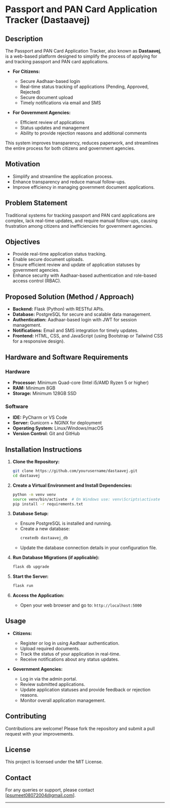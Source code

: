# Passport and PAN Card Application Tracker (Dastaavej)

## Description
The Passport and PAN Card Application Tracker, also known as **Dastaavej**, is a web-based platform designed to simplify the process of applying for and tracking passport and PAN card applications.  
- **For Citizens:**  
  - Secure Aadhaar-based login  
  - Real-time status tracking of applications (Pending, Approved, Rejected)  
  - Secure document upload  
  - Timely notifications via email and SMS  

- **For Government Agencies:**  
  - Efficient review of applications  
  - Status updates and management  
  - Ability to provide rejection reasons and additional comments  

This system improves transparency, reduces paperwork, and streamlines the entire process for both citizens and government agencies.

## Motivation
- Simplify and streamline the application process.
- Enhance transparency and reduce manual follow-ups.
- Improve efficiency in managing government document applications.

## Problem Statement
Traditional systems for tracking passport and PAN card applications are complex, lack real-time updates, and require manual follow-ups, causing frustration among citizens and inefficiencies for government agencies.

## Objectives
- Provide real-time application status tracking.
- Enable secure document uploads.
- Ensure efficient review and update of application statuses by government agencies.
- Enhance security with Aadhaar-based authentication and role-based access control (RBAC).

## Proposed Solution (Method / Approach)
- **Backend:** Flask (Python) with RESTful APIs.
- **Database:** PostgreSQL for secure and scalable data management.
- **Authentication:** Aadhaar-based login with JWT for session management.
- **Notifications:** Email and SMS integration for timely updates.
- **Frontend:** HTML, CSS, and JavaScript (using Bootstrap or Tailwind CSS for a responsive design).

## Hardware and Software Requirements

### Hardware
- **Processor:** Minimum Quad-core (Intel i5/AMD Ryzen 5 or higher)
- **RAM:** Minimum 8GB
- **Storage:** Minimum 128GB SSD

### Software
- **IDE:** PyCharm or VS Code
- **Server:** Gunicorn + NGINX for deployment
- **Operating System:** Linux/Windows/macOS
- **Version Control:** Git and GitHub

## Installation Instructions

1. **Clone the Repository:**
   ```bash
   git clone https://github.com/yourusername/dastaavej.git
   cd dastaavej
   ```

2. **Create a Virtual Environment and Install Dependencies:**
   ```bash
   python -m venv venv
   source venv/bin/activate  # On Windows use: venv\Scripts\activate
   pip install -r requirements.txt
   ```

3. **Database Setup:**
   - Ensure PostgreSQL is installed and running.
   - Create a new database:
     ```bash
     createdb dastaavej_db
     ```
   - Update the database connection details in your configuration file.

4. **Run Database Migrations (if applicable):**
   ```bash
   flask db upgrade
   ```

5. **Start the Server:**
   ```bash
   flask run
   ```

6. **Access the Application:**
   - Open your web browser and go to: `http://localhost:5000`

## Usage
- **Citizens:**  
  - Register or log in using Aadhaar authentication.
  - Upload required documents.
  - Track the status of your application in real-time.
  - Receive notifications about any status updates.

- **Government Agencies:**  
  - Log in via the admin portal.
  - Review submitted applications.
  - Update application statuses and provide feedback or rejection reasons.
  - Monitor overall application management.

## Contributing
Contributions are welcome! Please fork the repository and submit a pull request with your improvements.

## License
This project is licensed under the MIT License.

## Contact
For any queries or support, please contact [psumeet08072004@gmail.com].

---

